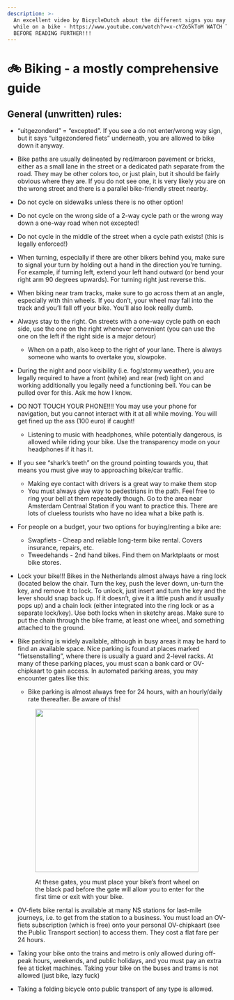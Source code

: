 ```yaml
---
description: >-
  An excellent video by BicycleDutch about the different signs you may encounter
  while on a bike - https://www.youtube.com/watch?v=x-cYZo5kToM WATCH THE VIDEO
  BEFORE READING FURTHER!!!
---
```


# 🚲 Biking - a mostly comprehensive guide

## General (unwritten) rules:

* “uitgezonderd” = “excepted”. If you see a do not enter/wrong way sign, but it says “uitgezondered fiets” underneath, you are allowed to bike down it anyway.
* Bike paths are usually delineated by red/maroon pavement or bricks, either as a small lane in the street or a dedicated path separate from the road. They may be other colors too, or just plain, but it should be fairly obvious where they are. If you do not see one, it is very likely you are on the wrong street and there is a parallel bike-friendly street nearby.&#x20;
* Do not cycle on sidewalks unless there is no other option!
* Do not cycle on the wrong side of a 2-way cycle path or the wrong way down a one-way road when not excepted!
* Do not cycle in the middle of the street when a cycle path exists! (this is legally enforced!)
* When turning, especially if there are other bikers behind you, make sure to signal your turn by holding out a hand in the direction you’re turning. For example, if turning left, extend your left hand outward (or bend your right arm 90 degrees upwards). For turning right just reverse this.
* When biking near tram tracks, make sure to go across them at an angle, especially with thin wheels. If you don’t, your wheel may fall into the track and you’ll fall off your bike. You’ll also look really dumb.
* Always stay to the right. On streets with a one-way cycle path on each side, use the one on the right whenever convenient (you can use the one on the left if the right side is a major detour)
  * When on a path, also keep to the right of your lane. There is always someone who wants to overtake you, slowpoke.
* During the night and poor visibility (i.e. fog/stormy weather), you are legally required to have a front (white) and rear (red) light on and working additionally you legally need a functioning bell. You can be pulled over for this. Ask me how I know.
* DO NOT TOUCH YOUR PHONE!!!! You may use your phone for navigation, but you cannot interact with it at all while moving. You will get fined up the ass (100 euro) if caught!
  * Listening to music with headphones, while potentially dangerous, is allowed while riding your bike. Use the transparency mode on your headphones if it has it.
* If you see “shark’s teeth” on the ground pointing towards you, that means you must give way to approaching bike/car traffic.
  * Making eye contact with drivers is a great way to make them stop
  * You must always give way to pedestrians in the path. Feel free to ring your bell at them repeatedly though. Go to the area near Amsterdam Centraal Station if you want to practice this. There are lots of clueless tourists who have no idea what a bike path is.
* For people on a budget, your two options for buying/renting a bike are:
  * Swapfiets - Cheap and reliable long-term bike rental. Covers insurance, repairs, etc.
  * Tweedehands - 2nd hand bikes. Find them on Marktplaats or most bike stores.
* Lock your bike!!! Bikes in the Netherlands almost always have a ring lock (located below the chair. Turn the key, push the lever down, un-turn the key, and remove it to lock. To unlock, just insert and turn the key and the lever should snap back up. If it doesn’t, give it a little push and it usually pops up) and a chain lock (either integrated into the ring lock or as a separate lock/key). Use both locks when in sketchy areas. Make sure to put the chain through the bike frame, at least one wheel, and something attached to the ground.
*   Bike parking is widely available, although in busy areas it may be hard to find an available space. Nice parking is found at places marked “fietsenstalling”, where there is usually a guard and 2-level racks. At many of these parking places, you must scan a bank card or OV-chipkaart to gain access. In automated parking areas, you may encounter gates like this:

    * Bike parking is almost always free for 24 hours, with an hourly/daily rate thereafter. Be aware of this!

    <figure><img src="https://lh6.googleusercontent.com/nfid9vZ-S4Qd_msweJq29gdj9FEC5KfXIVTGVGpDScajpInGinXrXBAn7ZsF5kx7Z9BBkqGZTZoZ0bWHuKz6g6S9Te9cPbrSp9FIeGKKQodY5N6XveQRQ3MbYhKQ_hp7yFNsUy3Q09wPiR1I44MrDXU" alt="" width="375"><figcaption><p>At these gates, you must place your bike’s front wheel on the black pad before the gate will allow you to enter for the first time or exit with your bike.</p></figcaption></figure>
* OV-fiets bike rental is available at many NS stations for last-mile journeys, i.e. to get from the station to a business. You must load an OV-fiets subscription (which is free) onto your personal OV-chipkaart (see the Public Transport section) to access them. They cost a flat fare per 24 hours.
* Taking your bike onto the trains and metro is only allowed during off-peak hours, weekends, and public holidays, and you must pay an extra fee at ticket machines. Taking your bike on the buses and trams is not allowed (just bike, lazy fuck)
* Taking a folding bicycle onto public transport of any type is allowed.
